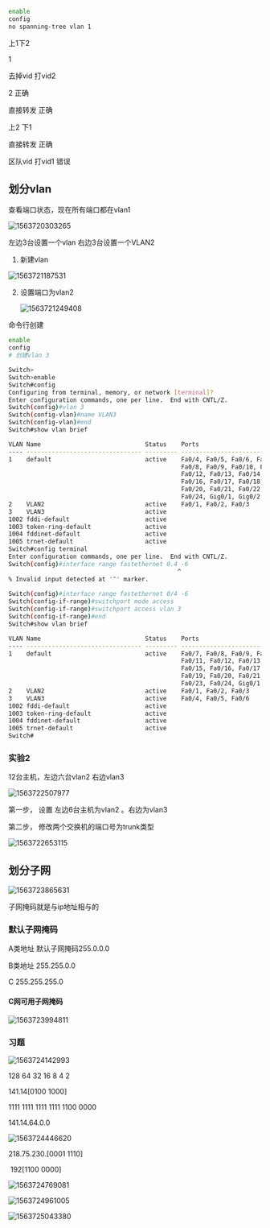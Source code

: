 ```bash
enable
config
no spanning-tree vlan 1
```







上1下2

1

去掉vid 打vid2



2 正确

直接转发 正确



上2 下1

直接转发 正确



区队vid 打vid1 错误



## 划分vlan



查看端口状态，现在所有端口都在vlan1

![1563720303265](imges/1563720303265.png)







左边3台设置一个vlan 右边3台设置一个VLAN2

1. 新建vlan

![1563721187531](imges/1563721187531.png)

2. 设置端口为vlan2

   ![1563721249408](imges/1563721249408.png)



命令行创建

```bash
enable
config
# 创建vlan 3

Switch>
Switch>enable
Switch#config
Configuring from terminal, memory, or network [terminal]? 
Enter configuration commands, one per line.  End with CNTL/Z.
Switch(config)#vlan 3
Switch(config-vlan)#name VLAN3
Switch(config-vlan)#end
Switch#show vlan brief

VLAN Name                             Status    Ports
---- -------------------------------- --------- -------------------------------
1    default                          active    Fa0/4, Fa0/5, Fa0/6, Fa0/7
                                                Fa0/8, Fa0/9, Fa0/10, Fa0/11
                                                Fa0/12, Fa0/13, Fa0/14, Fa0/15
                                                Fa0/16, Fa0/17, Fa0/18, Fa0/19
                                                Fa0/20, Fa0/21, Fa0/22, Fa0/23
                                                Fa0/24, Gig0/1, Gig0/2
2    VLAN2                            active    Fa0/1, Fa0/2, Fa0/3
3    VLAN3                            active    
1002 fddi-default                     active    
1003 token-ring-default               active    
1004 fddinet-default                  active    
1005 trnet-default                    active    
Switch#config terminal
Enter configuration commands, one per line.  End with CNTL/Z.
Switch(config)#interface range fastethernet 0.4 -6
                                               ^
% Invalid input detected at '^' marker.
	
Switch(config)#interface range fastethernet 0/4 -6
Switch(config-if-range)#switchport mode access
Switch(config-if-range)#switchport access vlan 3 
Switch(config-if-range)#end 
Switch#show vlan brief

VLAN Name                             Status    Ports
---- -------------------------------- --------- -------------------------------
1    default                          active    Fa0/7, Fa0/8, Fa0/9, Fa0/10
                                                Fa0/11, Fa0/12, Fa0/13, Fa0/14
                                                Fa0/15, Fa0/16, Fa0/17, Fa0/18
                                                Fa0/19, Fa0/20, Fa0/21, Fa0/22
                                                Fa0/23, Fa0/24, Gig0/1, Gig0/2
2    VLAN2                            active    Fa0/1, Fa0/2, Fa0/3
3    VLAN3                            active    Fa0/4, Fa0/5, Fa0/6
1002 fddi-default                     active    
1003 token-ring-default               active    
1004 fddinet-default                  active    
1005 trnet-default                    active    
Switch#
```





### 实验2

12台主机，左边六台vlan2 右边vlan3



![1563722507977](imges/1563722507977.png)



第一步， 设置 左边6台主机为vlan2 。右边为vlan3

第二步， 修改两个交换机的端口号为trunk类型

![1563722653115](imges/1563722653115.png)





## 划分子网

![1563723865631](imges/1563723865631.png)

子网掩码就是与ip地址相与的



### 默认子网掩码

A类地址 默认子网掩码255.0.0.0

B类地址       255.255.0.0

C                   255.255.255.0



#### C网可用子网掩码

![1563723994811](imges/1563723994811.png)



### 习题

![1563724142993](imges/1563724142993.png)



128 64 32 16 8 4 2

141.14[0100 1000]

1111 1111 1111 1111 1100 0000

141.14.64.0.0

![1563724446620](imges/1563724446620.png)

218.75.230.[0001 1110]

​             192[1100 0000]



![1563724769081](imges/1563724769081.png)



![1563724961005](imges/1563724961005.png)

![1563725043380](imges/1563725043380.png)